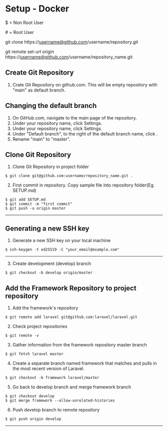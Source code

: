 # Setup - Docker

$ = Non Root User

&#35; = Root User


git clone https://username@github.com/username/repository.git

git remote set-url origin https://username@github.com/username/repository_name.git


## Create Git Repository
1. Crate Git Repository on github.com. This will be empty repository with "main" as default branch.


## Changing the default branch
1. On GitHub.com, navigate to the main page of the repository.
2. Under your repository name, click  Settings.
3. Under your repository name, click  Settings.
4. Under "Default branch", to the right of the default branch name, click .
5. Rename "main" to "master".


## Clone Git Repository
1. Clone Git Repository in project folder
```
$ git clone git@github.com:username/repository_name.git .
```

2. First commit in repository. Copy sample file into repository folder(Eg. SETUP.md)
```
$ git add SETUP.md
$ git commit -m "first commit"
$ git push -u origin master
```

--------------------------------------------------------------------------------
## Generating a new SSH key
1. Generate a new SSH key on your local machine
```
$ ssh-keygen -t ed25519 -C "your_email@example.com"
```
--------------------------------------------------------------------------------

3. Create development (develop) branch
```
$ git checkout -b develop origin/master
```


## Add the Framework Repository to project repository
1. Add the framework's repository
```
$ git remote add laravel git@github.com:laravel/laravel.git
```
2. Check project repositories
```
$ git remote -v
```

3. Gather information from the framework repository master branch
```
$ git fetch laravel master
```

4. Create a separate branch named framework that matches and pulls in the most recent version of Laravel.
```
$ git checkout -b framework laravel/master
```

5. Go back to develop branch and merge framework branch
```
$ git checkout develop
$ git merge framework --allow-unrelated-histories
```

6. Push develop branch to remote repository
```
$ git push origin develop
```

--------------------------------------------------------------------------------

